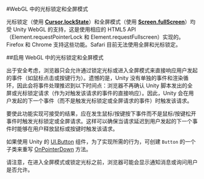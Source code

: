 #WebGL 中的光标锁定和全屏模式

光标锁定（使用 __[Cursor.lockState](../ScriptReference/Cursor-lockState.html)__）和全屏模式（使用 __[Screen.fullScreen](../ScriptReference/Screen-fullScreen.html)__）均受 Unity WebGL 的支持，这是使用相应的 HTML5 API（Element.requestPointerLock 和 Element.requestFullscreen）实现的。Firefox 和 Chrome 支持这些功能。Safari 目前无法使用全屏和光标锁定。

##启用 WebGL 中的光标锁定和全屏模式

出于安全考虑，浏览器只会允许通过锁定光标或进入全屏模式来直接响应用户发起的事件（如鼠标点击或按键行为）。遗憾的是，Unity 没有单独的事件和渲染循环，因此会将事件处理推迟到以下时间点：浏览器不再确认 Unity 脚本发出的全屏或光标锁定请求（作为对触发该请求的事件的直接响应）。因此，Unity 会在用户发起的下一个事件（而不是触发光标锁定或全屏请求的事件）时触发该请求。

要使此功能实现可接受的结果，应在发生鼠标/按键按下事件而不是鼠标/按键松开事件时触发光标锁定或全屏请求。这样可以确保当请求延迟到用户发起的下一个事件时能够在用户释放鼠标或按键时触发该请求。

如果使用 Unity 的 [UI.Button](../ScriptReference/UI.Button.html) 组件，为了实现所需的行为，可创建 `Button` 的一个子类来重写 [OnPointerDown](../ScriptReference/UI.Selectable.OnPointerDown.html)
 方法。
 
请注意，在进入全屏模式或锁定光标之前，浏览器可能会显示通知消息或询问用户是否允许。
